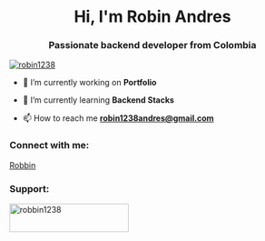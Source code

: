 <h1 align="center">Hi, I'm Robin Andres</h1>
<h3 align="center">Passionate backend developer from Colombia</h3>

<p align="left"> <a href="https://github.com/ryo-ma/github-profile-trophy"><img src="https://github-profile-trophy.vercel.app/?username=robin1238" alt="robin1238" /></a> </p>

- 🔭 I’m currently working on **Portfolio**

- 🌱 I’m currently learning **Backend Stacks**


- 📫 How to reach me **robin1238andres@gmail.com**

<h3 align="left">Connect with me:</h3>

<p align="left">
<a href="https://robin1238.github.io/" target:"_blank">Robbin</a>
</p>

<h3 align="left">Support:</h3>
<p><a href="https://www.buymeacoffee.com/robbin1238" target="_blank"> <img align="left" src="https://cdn.buymeacoffee.com/buttons/v2/default-yellow.png" height="50" width="210" alt="robbin1238" /></a></p><br><br>
